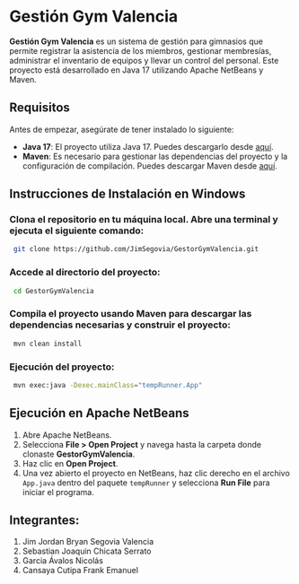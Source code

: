 # Gestión Gym Valencia

**Gestión Gym Valencia** es un sistema de gestión para gimnasios que permite registrar la asistencia de los miembros, gestionar membresías, administrar el inventario de equipos y llevar un control del personal. Este proyecto está desarrollado en Java 17 utilizando Apache NetBeans y Maven.

## Requisitos

Antes de empezar, asegúrate de tener instalado lo siguiente:

- **Java 17**: El proyecto utiliza Java 17. Puedes descargarlo desde [aquí](https://www.oracle.com/java/technologies/javase-jdk17-downloads.html).
- **Maven**: Es necesario para gestionar las dependencias del proyecto y la configuración de compilación. Puedes descargar Maven desde [aquí](https://maven.apache.org/download.cgi).

## Instrucciones de Instalación en Windows

### Clona el repositorio en tu máquina local. Abre una terminal y ejecuta el siguiente comando:

  ```bash
   git clone https://github.com/JimSegovia/GestorGymValencia.git
   ```

### Accede al directorio del proyecto:

  ```bash
   cd GestorGymValencia
   ```

### Compila el proyecto usando Maven para descargar las dependencias necesarias y construir el proyecto:

  ```bash
   mvn clean install
   ```

### Ejecución del proyecto:

  ```bash
   mvn exec:java -Dexec.mainClass="tempRunner.App"
   ```
## Ejecución en Apache NetBeans

1. Abre Apache NetBeans.
2. Selecciona **File > Open Project** y navega hasta la carpeta donde clonaste **GestorGymValencia**.
3. Haz clic en **Open Project**.
4. Una vez abierto el proyecto en NetBeans, haz clic derecho en el archivo `App.java` dentro del paquete `tempRunner` y selecciona **Run File** para iniciar el programa.

## Integrantes:

1. Jim Jordan Bryan Segovia Valencia
2. Sebastian Joaquin Chicata Serrato
3. Garcia Ávalos Nicolás
4. Cansaya Cutipa Frank Emanuel
